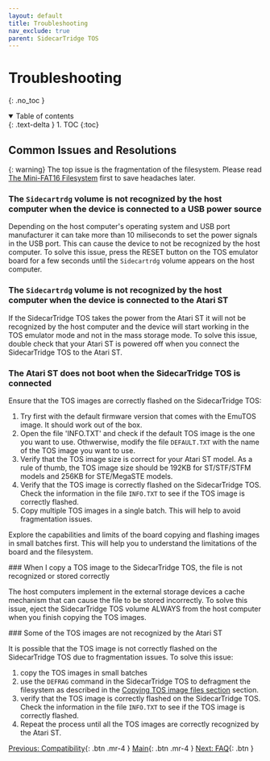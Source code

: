 ```yaml
---
layout: default
title: Troubleshooting
nav_exclude: true
parent: SidecarTridge TOS
---
```


# Troubleshooting
{: .no_toc }


<details open markdown="block">
  <summary>
    Table of contents
  </summary>
  {: .text-delta }
1. TOC
{:toc}
</details>

## Common Issues and Resolutions

{: warning}
The top issue is the fragmentation of the filesystem. Please read [The Mini-FAT16 Filesystem](/sidecartridge-tos/getting-started/#the-mini-fat16-file-system) first to save headaches later.

### The `Sidecartrdg` volume is not recognized by the host computer when the device is connected to a USB power source

Depending on the host computer's operating system and USB port manufacturer it can take more than 10 miliseconds to set the power signals in the USB port. This can cause the device to not be recognized by the host computer. To solve this issue, press the RESET button on the TOS emulator board for a few seconds until the `Sidecartrdg` volume appears on the host computer.

### The `Sidecartrdg` volume is not recognized by the host computer when the device is connected to the Atari ST

If the SidecarTridge TOS takes the power from the Atari ST it will not be recognized by the host computer and the device will start working in the TOS emulator mode and not in the mass storage mode. To solve this issue, double check that your Atari ST is powered off when you connect the SidecarTridge TOS to the Atari ST.

### The Atari ST does not boot when the SidecarTridge TOS is connected

Ensure that the TOS images are correctly flashed on the SidecarTridge TOS:

1. Try first with the default firmware version that comes with the EmuTOS image. It should work out of the box.
2. Open the file 'INFO.TXT' and check if the default TOS image is the one you want to use. Othwerwise, modify the file `DEFAULT.TXT` with the name of the TOS image you want to use.
3. Verify that the TOS image size is correct for your Atari ST model. As a rule of thumb, the TOS image size should be 192KB for ST/STF/STFM models and 256KB for STE/MegaSTE models.
4. Verify that the TOS image is correctly flashed on the SidecarTridge TOS. Check the information in the file `INFO.TXT` to see if the TOS image is correctly flashed.
5. Copy multiple TOS images in a single batch. This will help to avoid fragmentation issues.

Explore the capabilities and limits of the board copying and flashing images in small batches first. This will help you to understand the limitations of the board and the filesystem.

### When I copy a TOS image to the SidecarTridge TOS, the file is not recognized or stored correctly

The host computers implement in the external storage devices a cache mechanism that can cause the file to be stored incorrectly. To solve this issue, eject the SidecarTridge TOS volume ALWAYS from the host computer when you finish copying the TOS images.

### Some of the TOS images are not recognized by the Atari ST

It is possible that the TOS image is not correctly flashed on the SidecarTridge TOS due to fragmentation issues. To solve this issue:

1. copy the TOS images in small batches
2. use the `DEFRAG` command in the SidecarTridge TOS to defragment the filesystem as described in the [Copying TOS image files section](/sidecartridge-tos/getting-started/#copying-tos-image-files) section.
3. verify that the TOS image is correctly flashed on the SidecarTridge TOS. Check the information in the file `INFO.TXT` to see if the TOS image is correctly flashed.
4. Repeat the process until all the TOS images are correctly recognized by the Atari ST.



[Previous: Compatibility](/sidecartridge-tos/compatibility/){: .btn .mr-4 }
[Main](/sidecartridge-tos/){: .btn .mr-4 }
[Next: FAQ](/sidecartridge-tos/faq/){: .btn }